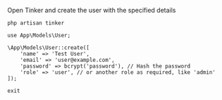 Open Tinker and create the user with the specified details

```shell
php artisan tinker
```

```text
use App\Models\User;

\App\Models\User::create([
    'name' => 'Test User',
    'email' => 'user@example.com',
    'password' => bcrypt('password'), // Hash the password
    'role' => 'user', // or another role as required, like 'admin'
]);

exit
```
